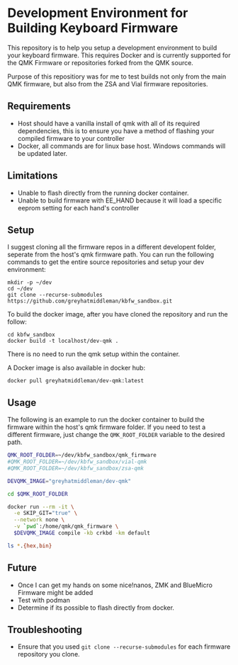 # Development Environment for Building Keyboard Firmware
This repository is to help you setup a development environment to build your keyboard firmware. This requires Docker and is currently supported for the QMK Firmware or repositories forked from the QMK source.

Purpose of this repositiory was for me to test builds not only from the main QMK firmware, but also from the ZSA and Vial firmware repositories.


## Requirements
- Host should have a vanilla install of qmk with all of its required dependencies, this is to ensure you have a method of flashing your compiled firmware to your controller
- Docker, all commands are for linux base host. Windows commands will be updated later.


## Limitations
- Unable to flash directly from the running docker container.
- Unable to build firmware with EE_HAND because it will load a specific eeprom setting for each hand's controller


## Setup
I suggest cloning all the firmware repos in a different developent folder, seperate from the host's qmk firmware path. You can run the following commands to get the entire source repositories and setup your dev environment:

```
mkdir -p ~/dev
cd ~/dev
git clone --recurse-submodules https://github.com/greyhatmiddleman/kbfw_sandbox.git
```

To build the docker image, after you have cloned the repository and run the follow:
```
cd kbfw_sandbox
docker build -t localhost/dev-qmk .
```
There is no need to run the qmk setup within the container.

A Docker image is also available in docker hub:
```
docker pull greyhatmiddleman/dev-qmk:latest
```

## Usage
The following is an example to run the docker container to build the firmware within the host's qmk firmware folder. If you need to test a different firmware, just change the `QMK_ROOT_FOLDER` variable to the desired path.

```bash
QMK_ROOT_FOLDER=~/dev/kbfw_sandbox/qmk_firmware
#QMK_ROOT_FOLDER=~/dev/kbfw_sandbox/vial-qmk
#QMK_ROOT_FOLDER=~/dev/kbfw_sandbox/zsa-qmk

DEVQMK_IMAGE="greyhatmiddleman/dev-qmk"

cd $QMK_ROOT_FOLDER

docker run --rm -it \
  -e SKIP_GIT="true" \
  --network none \
  -v `pwd`:/home/qmk/qmk_firmware \
  $DEVQMK_IMAGE compile -kb crkbd -km default

ls *.{hex,bin}
```


## Future
- Once I can get my hands on some nice!nanos, ZMK and BlueMicro Firmware might be added
- Test with podman
- Determine if its possible to flash directly from docker.


## Troubleshooting
- Ensure that you used `git clone --recurse-submodules` for each firmware repository you clone.
